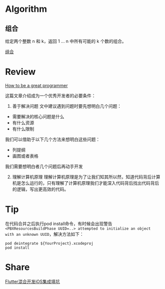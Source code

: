 # Algorithm

## 组合

给定两个整数 n 和 k，返回 1 ... n 中所有可能的 k 个数的组合。

[组合](https://github.com/lordlamb/leetcode/tree/master/combine)

# Review

[How to be a great programmer](https://medium.freecodecamp.org/how-to-be-a-great-programmer-34939494996d)

这篇文章介绍成为一个优秀开发者的必要条件：

1. 善于解决问题
文中建议遇到问题时要先想明白几个问题：
- 需要解决的核心问题是什么
- 有什么资源
- 有什么限制

我们可以借助于以下几个方法来想明白这些问题：
- 列提纲
- 画图或者表格

我们需要想明白者几个问题后再动手开发

2. 理解计算机原理
理解计算机原理是为了让我们知其所以然，知道代码背后计算机是怎么运行的，只有理解了计算机原理我们才能深入代码背后找出代码背后的逻辑，写出更高效的代码。

# Tip

在代码合并之后执行pod install命令，有时候会出现警告`<PBXResourcesBuildPhase UUID=..> attempted to initialize an object with an unknown UUID`，解决方法如下：
```
pod deintegrate ${YourProject}.xcodeproj
pod install
```

# Share

[Flutter混合开发iOS集成填坑](https://www.jianshu.com/p/1852f9ea29fe)
